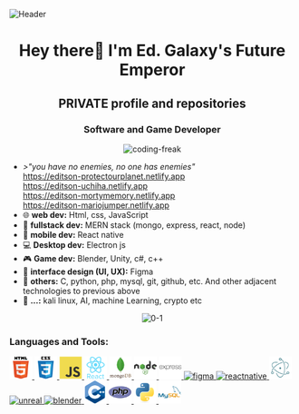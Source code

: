 ![Header](https://github.com/eddie-snow/eddie-snow/assets/107451363/428bb986-6bf7-4069-9519-7a8c5cf8daa1)
<h1 align="center">Hey there👋 I'm Ed. Galaxy's Future Emperor</h1>
<h2 align="center">PRIVATE profile and repositories</h2>
<h3 align="center">Software and Game Developer</h3>

<span align="center" >
    
![coding-freak](https://github.com/eddie-snow/eddie-snow/assets/107451363/a2f55385-1137-457a-b8f0-b8f1a0c5a54a)

</span>

- <i>>"you have no enemies, no one has enemies" </i><br>
https://editson-protectourplanet.netlify.app <br>
https://editson-uchiha.netlify.app <br>
https://editson-mortymemory.netlify.app <br>
https://editson-mariojumper.netlify.app <br>
- 🌐 <b>web dev:</b> Html, css, JavaScript <br>
- 🤖 <b>fullstack dev:</b> MERN stack (mongo, express, react, node) <br> 
- 📱 <b>mobile dev:</b> React native <br>
- 💻 <b>Desktop dev:</b> Electron js <br>
- 🎮 <b>Game dev:</b> Blender, Unity, c#, c++ <br> 
- 🎨 <b>interface design (UI, UX):</b> Figma <br>
- 🔭 <b>others:</b> C, python, php, mysql, git, github, etc. And other adjacent technologies to previous above<br>
- 🥷 <b>...:</b> kali linux, AI, machine Learning, crypto etc
  
<span align="center" >
    
![0-1](https://github.com/eddie-snow/eddie-snow/assets/107451363/d00d430d-5d23-4897-902b-642088a40054)

</span>

<h3 align="left">Languages and Tools:</h3>
<p align="left"> 
    <a href="https://www.w3.org/html/" target="_blank" rel="noreferrer"> <img src="https://raw.githubusercontent.com/devicons/devicon/master/icons/html5/html5-original-wordmark.svg" alt="html5" width="40" height="40"/> </a> 
    <a href="https://www.w3schools.com/css/" target="_blank" rel="noreferrer"> <img src="https://raw.githubusercontent.com/devicons/devicon/master/icons/css3/css3-original-wordmark.svg" alt="css3" width="40" height="40"/> </a>
    <a href="https://developer.mozilla.org/en-US/docs/Web/JavaScript" target="_blank" rel="noreferrer"> <img src="https://raw.githubusercontent.com/devicons/devicon/master/icons/javascript/javascript-original.svg" alt="javascript" width="40" height="40"/> </a>
    <a href="https://reactjs.org/" target="_blank" rel="noreferrer"> <img src="https://raw.githubusercontent.com/devicons/devicon/master/icons/react/react-original-wordmark.svg" alt="react" width="40" height="40"/> </a> 
    <a href="https://www.mongodb.com/" target="_blank" rel="noreferrer"> <img src="https://raw.githubusercontent.com/devicons/devicon/master/icons/mongodb/mongodb-original-wordmark.svg" alt="mongodb" width="40" height="40"/> </a>
    <a href="https://nodejs.org" target="_blank" rel="noreferrer"> <img src="https://raw.githubusercontent.com/devicons/devicon/master/icons/nodejs/nodejs-original-wordmark.svg" alt="nodejs" width="40" height="40"/> </a> 
    <a href="https://expressjs.com" target="_blank" rel="noreferrer"> <img src="https://raw.githubusercontent.com/devicons/devicon/master/icons/express/express-original-wordmark.svg" alt="express" width="40" height="40"/> </a> 
    <a href="https://www.figma.com/" target="_blank" rel="noreferrer"> <img src="https://www.vectorlogo.zone/logos/figma/figma-icon.svg" alt="figma" width="40" height="40"/> </a>
    <a href="https://reactnative.dev/" target="_blank" rel="noreferrer"> <img src="https://reactnative.dev/img/header_logo.svg" alt="reactnative" width="40" height="40"/> </a>
    <a href="https://www.electronjs.org" target="_blank" rel="noreferrer"> <img src="https://raw.githubusercontent.com/devicons/devicon/master/icons/electron/electron-original.svg" alt="electron" width="40" height="40"/> </a> 
    <a href="https://unrealengine.com/" target="_blank" rel="noreferrer"> <img src="https://raw.githubusercontent.com/kenangundogan/fontisto/036b7eca71aab1bef8e6a0518f7329f13ed62f6b/icons/svg/brand/unreal-engine.svg" alt="unreal" width="40" height="40"/> </a> 
      <a href="https://www.blender.org/" target="_blank" rel="noreferrer"> <img src="https://download.blender.org/branding/community/blender_community_badge_white.svg" alt="blender" width="40" height="40"/> </a> 
      <a href="https://www.w3schools.com/cpp/" target="_blank" rel="noreferrer"> <img src="https://raw.githubusercontent.com/devicons/devicon/master/icons/cplusplus/cplusplus-original.svg" alt="cplusplus" width="40" height="40"/> </a> 
      <a href="https://www.php.net" target="_blank" rel="noreferrer"> <img src="https://raw.githubusercontent.com/devicons/devicon/master/icons/php/php-original.svg" alt="php" width="40" height="40"/> </a> 
      <a href="https://www.python.org" target="_blank" rel="noreferrer"> <img src="https://raw.githubusercontent.com/devicons/devicon/master/icons/python/python-original.svg" alt="python" width="40" height="40"/> 
      <a href="https://www.mysql.com/" target="_blank" rel="noreferrer"> <img src="https://raw.githubusercontent.com/devicons/devicon/master/icons/mysql/mysql-original-wordmark.svg" alt="mysql" width="40" height="40"/> </a> </a> 

</p>
